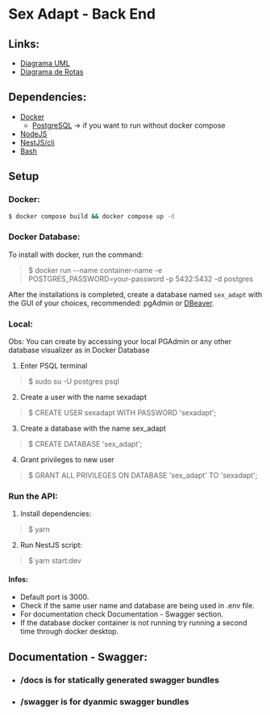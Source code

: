 # Sex Adapt - Back End

## Links:
- [Diagrama UML](https://www.figma.com/file/Cd2JEqC6xwE6xUdFibFOoG/Back-end-Diagrama-ER?node-id=0%3A1)
- [Diagrama de Rotas](https://www.figma.com/file/V9Jp8f1AIjtT0KH4WPcwsm/Back-End-Routes)

## Dependencies:

- [Docker](https://www.docker.com/)
	- [PostgreSQL](https://hub.docker.com/_/postgres) -> if you want to run without docker compose
- [NodeJS](https://nodejs.org/)
- [NestJS/cli](https://docs.nestjs.com/cli/overview)
- [Bash](https://git-scm.com/downloads)

## Setup

### Docker:
```sh
$ docker compose build && docker compose up -d
```

### Docker Database:
To install with docker, run the command:

> $ docker run --name container-name -e POSTGRES_PASSWORD=your-password -p 5432:5432 -d postgres

After the installations is completed, create a database named `sex_adapt` with the GUI of your choices, recommended: pgAdmin or [DBeaver](https://dbeaver.io/).

### Local:
Obs: You can create by accessing your local PGAdmin or any other database visualizer as in Docker Database

1. Enter PSQL terminal 
> $ sudo su -U postgres psql
2. Create a user with the name sexadapt
> $ CREATE USER sexadapt WITH PASSWORD 'sexadapt';
3. Create a database with the name sex_adapt
> $ CREATE DATABASE 'sex_adapt';
4. Grant privileges to new user
> $ GRANT ALL PRIVILEGES ON DATABASE 'sex_adapt' TO 'sexadapt';

### Run the API:
1. Install dependencies:
> $ yarn
2. Run NestJS script:
> $ yarn start:dev

#### Infos:
- Default port is 3000.
- Check if the same user name and database are being used in .env file.
- For documentation check Documentation - Swagger section.
- If the database docker container is not running try running a second time through docker desktop.

## Documentation - Swagger:
- ### /docs is for statically generated swagger bundles
- ### /swagger is for dyanmic swagger bundles
